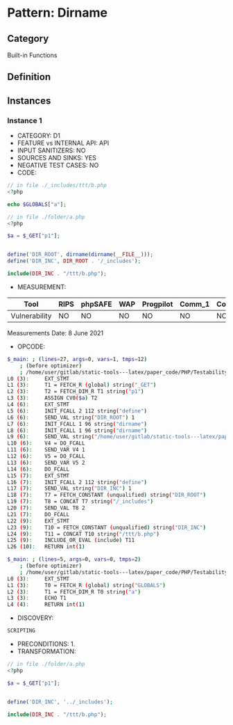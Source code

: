 # Pattern: Dirname

## Category

Built-in Functions

## Definition

## Instances

### Instance 1

- CATEGORY: D1
- FEATURE vs INTERNAL API: API
- INPUT SANITIZERS:  NO
- SOURCES AND SINKS: YES
- NEGATIVE TEST CASES: NO
- CODE:

```php
// in file ./_includes/ttt/b.php
<?php

echo $GLOBALS["a"];

// in file ./folder/a.php
<?php

$a = $_GET["p1"];


define('DIR_ROOT', dirname(dirname(__FILE__)));
define('DIR_INC', DIR_ROOT . '/_includes');

include(DIR_INC . "/ttt/b.php");
```

- MEASUREMENT:

| Tool          | RIPS | phpSAFE | WAP  | Progpilot | Comm_1 | Comm_2 | Correct |
| ------------- | ---- | ------- | ---- | --------- | ------- | --------- | ------- |
| Vulnerability | NO   | NO      | NO   | NO        | NO      | NO        | YES     |
Measurements Date: 8 June 2021

- OPCODE:

```bash
$_main: ; (lines=27, args=0, vars=1, tmps=12)
    ; (before optimizer)
    ; /home/user/gitlab/static-tools---latex/paper_code/PHP/Testability_Patterns/70_dirname/folder/a.php:1-10
L0 (3):     EXT_STMT
L1 (3):     T1 = FETCH_R (global) string("_GET")
L2 (3):     T2 = FETCH_DIM_R T1 string("p1")
L3 (3):     ASSIGN CV0($a) T2
L4 (6):     EXT_STMT
L5 (6):     INIT_FCALL 2 112 string("define")
L6 (6):     SEND_VAL string("DIR_ROOT") 1
L7 (6):     INIT_FCALL 1 96 string("dirname")
L8 (6):     INIT_FCALL 1 96 string("dirname")
L9 (6):     SEND_VAL string("/home/user/gitlab/static-tools---latex/paper_code/PHP/Testability_Patterns/70_dirname/folder/a.php") 1
L10 (6):    V4 = DO_FCALL
L11 (6):    SEND_VAR V4 1
L12 (6):    V5 = DO_FCALL
L13 (6):    SEND_VAR V5 2
L14 (6):    DO_FCALL
L15 (7):    EXT_STMT
L16 (7):    INIT_FCALL 2 112 string("define")
L17 (7):    SEND_VAL string("DIR_INC") 1
L18 (7):    T7 = FETCH_CONSTANT (unqualified) string("DIR_ROOT")
L19 (7):    T8 = CONCAT T7 string("/_includes")
L20 (7):    SEND_VAL T8 2
L21 (7):    DO_FCALL
L22 (9):    EXT_STMT
L23 (9):    T10 = FETCH_CONSTANT (unqualified) string("DIR_INC")
L24 (9):    T11 = CONCAT T10 string("/ttt/b.php")
L25 (9):    INCLUDE_OR_EVAL (include) T11
L26 (10):   RETURN int(1)

$_main: ; (lines=5, args=0, vars=0, tmps=2)
    ; (before optimizer)
    ; /home/user/gitlab/static-tools---latex/paper_code/PHP/Testability_Patterns/70_dirname/_includes/ttt/b.php:1-4
L0 (3):     EXT_STMT
L1 (3):     T0 = FETCH_R (global) string("GLOBALS")
L2 (3):     T1 = FETCH_DIM_R T0 string("a")
L3 (3):     ECHO T1
L4 (4):     RETURN int(1)
```

- DISCOVERY:

```bash
SCRIPTING
```

- PRECONDITIONS:
  1.
- TRANSFORMATION:

```php
// in file ./folder/a.php
<?php

$a = $_GET["p1"];


define('DIR_INC', '../_includes');

include(DIR_INC . "/ttt/b.php");
```

